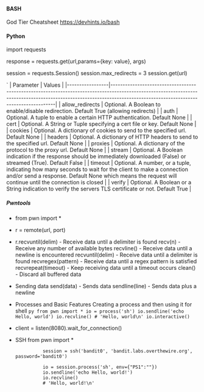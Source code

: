 #### BASH

God Tier Cheatsheet
https://devhints.io/bash


#### Python 

import requests 

response = requests.get(url,params={key: value}, args)  

session = requests.Session()
session.max_redirects = 3
session.get(url)


`
| Parameter  | Values                                                                                                                                                                                                            |
|-----------------|-------------------------------------------------------------------------------------------------------------------------------------------------------------------------------------------------------------------|
| allow_redirects | Optional. A Boolean to enable/disable redirection. Default True (allowing redirects)                                                                                                                              |
| auth            | Optional. A tuple to enable a certain HTTP authentication. Default None                                                                                                                                           |
| cert            | Optional. A String or Tuple specifying a cert file or key. Default None                                                                                                                                           |
| cookies         | Optional. A dictionary of cookies to send to the specified url. Default None                                                                                                                                      |
| headers         | Optional. A dictionary of HTTP headers to send to the specified url. Default None                                                                                                                                 |
| proxies         | Optional. A dictionary of the protocol to the proxy url. Default None                                                                                                                                             |
| stream          | Optional. A Boolean indication if the response should be immediately downloaded (False) or streamed (True). Default False                                                                                         |
| timeout         | Optional. A number, or a tuple, indicating how many seconds to wait for the client to make a connection and/or send a response. Default None which means the request will continue until the connection is closed |
| verify          | Optional. A Boolean or a String indication to verify the servers TLS certificate or not. Default True                                                                                                             |


##### Pwntools  
* from pwn import *
* r = remote(url, port)
* r.recvuntil(delim) - Receive data until a delimiter is found
        recv(n) - Receive any number of available bytes
        recvline() - Receive data until a newline is encountered
        recvuntil(delim) - Receive data until a delimiter is found
        recvregex(pattern) - Receive data until a regex pattern is satisfied
        recvrepeat(timeout) - Keep receiving data until a timeout occurs
        clean() - Discard all buffered data
* Sending data
        send(data) - Sends data
        sendline(line) - Sends data plus a newline
* Processes and Basic Features
        Creating a process and then using it for shell
        ```py
                from pwn import *
                io = process('sh')
                io.sendline('echo Hello, world')
                io.recvline()
                # 'Hello, world\n'
                io.interactive()
         ```
* client = listen(8080).wait_for_connection()
* SSH 
                from pwn import *

                session = ssh('bandit0', 'bandit.labs.overthewire.org', password='bandit0')

                io = session.process('sh', env={"PS1":""})
                io.sendline('echo Hello, world!')
                io.recvline()
                # 'Hello, world!\n'
